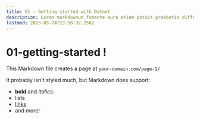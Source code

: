 ```yaml
---
title: 01 - Getting started with Dotnet
description: Lorem markdownum fumante aura etiam potuit praebetis differt sagittam Thebae quies, praemiaque lepores.
lastmod: 2023-05-24T23:58:32.258Z
---
```


# 01-getting-started !

This Markdown file creates a page at `your-domain.com/page-1/`

It probably isn't styled much, but Markdown does support:

- **bold** and _italics._
- lists
- [links](https://astro.build)
- and more!
